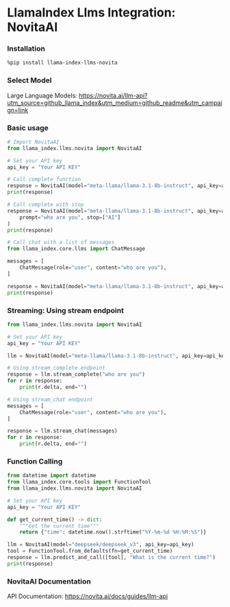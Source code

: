 # LlamaIndex Llms Integration: NovitaAI

### Installation

```bash
%pip install llama-index-llms-novita
```
### Select Model
Large Language Models: https://novita.ai/llm-api?utm_source=github_llama_index&utm_medium=github_readme&utm_campaign=link

### Basic usage

```py
# Import NovitaAI
from llama_index.llms.novita import NovitaAI

# Set your API key
api_key = "Your API KEY"

# Call complete function
response = NovitaAI(model="meta-llama/llama-3.1-8b-instruct", api_key=api_key).complete("who are you")
print(response)

# Call complete with stop
response = NovitaAI(model="meta-llama/llama-3.1-8b-instruct", api_key=api_key).complete(
    prompt="who are you", stop=["AI"]
)
print(response)

# Call chat with a list of messages
from llama_index.core.llms import ChatMessage

messages = [
    ChatMessage(role="user", content="who are you"),
]

response = NovitaAI(model="meta-llama/llama-3.1-8b-instruct", api_key=api_key).chat(messages)
print(response)
```

### Streaming: Using stream endpoint

```py
from llama_index.llms.novita import NovitaAI

# Set your API key
api_key = "Your API KEY"

llm = NovitaAI(model="meta-llama/llama-3.1-8b-instruct", api_key=api_key)

# Using stream_complete endpoint
response = llm.stream_complete("who are you")
for r in response:
    print(r.delta, end="")

# Using stream_chat endpoint
messages = [
    ChatMessage(role="user", content="who are you"),
]

response = llm.stream_chat(messages)
for r in response:
    print(r.delta, end="")
```

### Function Calling

```py
from datetime import datetime
from llama_index.core.tools import FunctionTool
from llama_index.llms.novita import NovitaAI

# Set your API key
api_key = "Your API KEY"

def get_current_time() -> dict:
    """Get the current time"""
    return {"time": datetime.now().strftime("%Y-%m-%d %H:%M:%S")}

llm = NovitaAI(model="deepseek/deepseek_v3", api_key=api_key)
tool = FunctionTool.from_defaults(fn=get_current_time)
response = llm.predict_and_call([tool], "What is the current time?")
print(response)
```

### NovitaAI Documentation
API Documentation: https://novita.ai/docs/guides/llm-api            

